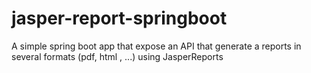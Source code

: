 # jasper-report-springboot
A simple spring boot app that expose an API that generate a reports in several formats (pdf, html , ...) using JasperReports
